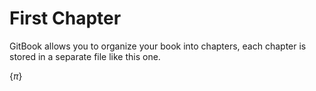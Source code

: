 # First Chapter

GitBook allows you to organize your book into chapters, each chapter is stored in a separate file like this one.

{$\pi$}